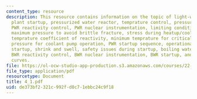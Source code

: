 ```yaml
---
content_type: resource
description: This resource contains information on the topic of light-water reactor
  plant startup, pressurized water reactor, temprature control, pressure control,
  PWR reactivity control, PWR nuclear instrumentation, limiting conditions for startup,
  maximum pressure to avoid brittle fracture, stress during heatup/cooldown, moderator
  temprature coefficient of reactivity, minimum temprature for criticality, minimum
  pressure for coolant pump operation, PWR startup sequence, operational issues during
  startup, shrink and swell, safety issues during startup, boiling water reactor startup,
  BWR reactivity control, BWR nuclear instrumentation, BWR startup, and BWR operating
  curves.
file: https://ol-ocw-studio-app-production.s3.amazonaws.com/courses/22-921-nuclear-power-plant-dynamics-and-control-january-iap-2006/de373bf2321c992fd0c71ebbc24c9f18_4_1.pdf
file_type: application/pdf
resourcetype: Document
title: 4_1.pdf
uid: de373bf2-321c-992f-d0c7-1ebbc24c9f18
---
```

